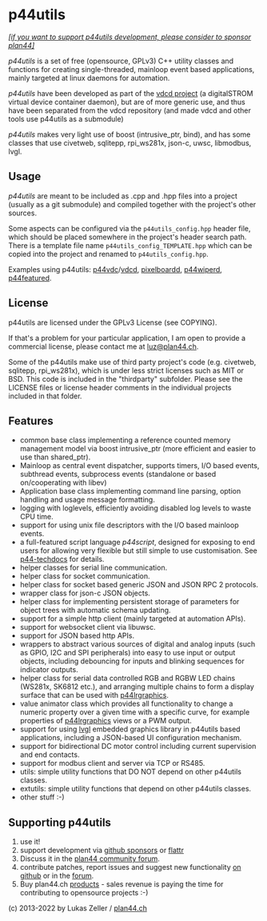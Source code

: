 
p44utils
========

*[[if you want to support p44utils development, please consider to sponsor plan44]](https://github.com/sponsors/plan44)* 

*p44utils* is a set of free (opensource, GPLv3) C++ utility classes and functions for creating single-threaded, mainloop event based applications, mainly targeted at linux daemons for automation.

*p44utils* have been developed as part of the [vdcd project](https://github.com/plan44/vdcd) (a digitalSTROM virtual device container daemon), but are of more generic use, and thus have been separated from the vdcd repository (and made vdcd and other tools use p44utils as a submodule)

*p44utils* makes very light use of boost (intrusive\_ptr, bind), and has some classes that use civetweb, sqlitepp, rpi_ws281x, json-c, uwsc, libmodbus, lvgl.

Usage
-----
*p44utils* are meant to be included as .cpp and .hpp files into a project (usually as a git submodule) and compiled together with the project's other sources.

Some aspects can be configured via the `p44utils_config.hpp` header file, which should be placed somewhere in the project's header search path. There is a template file name `p44utils_config_TEMPLATE.hpp` which can be copied into the project and renamed to `p44utils_config.hpp`.

Examples using p44utils: [p44vdc](https://github.com/plan44/p44vdc)/[vdcd](https://github.com/plan44/vdcd), [pixelboardd](https://github.com/plan44/pixelboardd), [p44wiperd](https://github.com/plan44/p44wiperd), [p44featured](https://github.com/plan44/p44featured).

License
-------

p44utils are licensed under the GPLv3 License (see COPYING).

If that's a problem for your particular application, I am open to provide a commercial license, please contact me at [luz@plan44.ch](mailto:luz@plan44.ch).

Some of the p44utils make use of third party project's code (e.g. civetweb, sqlitepp, rpi_ws281x), which is under less strict licenses such as MIT or BSD. This code is included in the "thirdparty" subfolder. Please see the LICENSE files or license header comments in the individual projects included in that folder.


Features
--------

- common base class implementing a reference counted memory management model via boost intrusive\_ptr (more efficient and easier to use than shared\_ptr).
- Mainloop as central event dispatcher, supports timers, I/O based events, subthread events, subprocess events (standalone or based on/cooperating with libev)
- Application base class implementing command line parsing, option handling and usage message formatting.
- logging with loglevels, efficiently avoiding disabled log levels to waste CPU time.
- support for using unix file descriptors with the I/O based mainloop events.
- a full-featured script language *p44script*, designed for exposing to end users for allowing very flexible but still simple to use customisation. See [p44-techdocs](https://plan44.ch/p44-techdocs/en/script_ref/) for details.
- helper classes for serial line communication.
- helper class for socket communication.
- helper class for socket based generic JSON and JSON RPC 2 protocols.
- wrapper class for json-c JSON objects.
- helper class for implementing persistent storage of parameters for object trees with automatic schema updating.
- support for a simple http client (mainly targeted at automation APIs).
- support for websocket client via libuwsc.
- support for JSON based http APIs.
- wrappers to abstract various sources of digital and analog inputs (such as GPIO, I2C and SPI peripherals) into easy to use input or output objects, including debouncing for inputs and blinking sequences for indicator outputs.
- helper class for serial data controlled RGB and RGBW LED chains (WS281x, SK6812 etc.), and arranging multiple chains to form a display surface that can be used with [p44lrgraphics](https://github.com/plan44/p44lrgraphics).
- value animator class which provides all functionality to change a numeric property over a given time with a specific curve, for example properties of [p44lrgraphics](https://github.com/plan44/p44lrgraphics) views or a PWM output.
- support for using [lvgl](https://lvgl.io) embedded graphics library in p44utils based applications, including a JSON-based UI configuration mechanism.
- support for bidirectional DC motor control including current supervision and end contacts.
- support for modbus client and server via TCP or RS485.
- utils: simple utility functions that DO NOT depend on other p44utils classes.
- extutils: simple utility functions that depend on other p44utils classes.
- other stuff :-)

Supporting p44utils
-------------------

1. use it!
2. support development via [github sponsors](https://github.com/sponsors/plan44) or [flattr](https://flattr.com/@luz)
3. Discuss it in the [plan44 community forum](https://forum.plan44.ch/t/opensource-c-vdcd).
3. contribute patches, report issues and suggest new functionality [on github](https://github.com/plan44/p44utils) or in the [forum](https://forum.plan44.ch/t/opensource-c-vdcd).
5. Buy plan44.ch [products](https://plan44.ch/automation/products.php) - sales revenue is paying the time for contributing to opensource projects :-)


(c) 2013-2022 by Lukas Zeller / [plan44.ch](http://www.plan44.ch/opensource)
